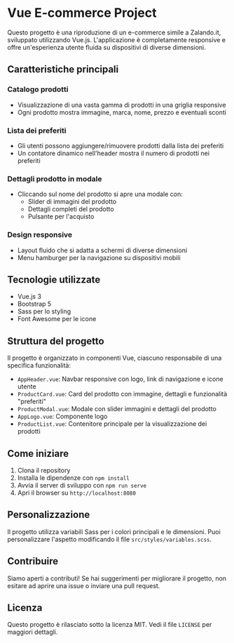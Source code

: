 # Vue E-commerce Project

Questo progetto è una riproduzione di un e-commerce simile a Zalando.it, sviluppato utilizzando Vue.js. L'applicazione è completamente responsive e offre un'esperienza utente fluida su dispositivi di diverse dimensioni.

## Caratteristiche principali

### Catalogo prodotti
- Visualizzazione di una vasta gamma di prodotti in una griglia responsive
- Ogni prodotto mostra immagine, marca, nome, prezzo e eventuali sconti

### Lista dei preferiti
- Gli utenti possono aggiungere/rimuovere prodotti dalla lista dei preferiti
- Un contatore dinamico nell'header mostra il numero di prodotti nei preferiti

### Dettagli prodotto in modale
- Cliccando sul nome del prodotto si apre una modale con:
  - Slider di immagini del prodotto
  - Dettagli completi del prodotto
  - Pulsante per l'acquisto

### Design responsive
- Layout fluido che si adatta a schermi di diverse dimensioni
- Menu hamburger per la navigazione su dispositivi mobili

## Tecnologie utilizzate

- Vue.js 3
- Bootstrap 5
- Sass per lo styling
- Font Awesome per le icone

## Struttura del progetto

Il progetto è organizzato in componenti Vue, ciascuno responsabile di una specifica funzionalità:

- `AppHeader.vue`: Navbar responsive con logo, link di navigazione e icone utente
- `ProductCard.vue`: Card del prodotto con immagine, dettagli e funzionalità "preferiti"
- `ProductModal.vue`: Modale con slider immagini e dettagli del prodotto
- `AppLogo.vue`: Componente logo
- `ProductList.vue`: Contenitore principale per la visualizzazione dei prodotti

## Come iniziare

1. Clona il repository
2. Installa le dipendenze con `npm install`
3. Avvia il server di sviluppo con `npm run serve`
4. Apri il browser su `http://localhost:8080`

## Personalizzazione

Il progetto utilizza variabili Sass per i colori principali e le dimensioni. Puoi personalizzare l'aspetto modificando il file `src/styles/variables.scss`.

## Contribuire

Siamo aperti a contributi! Se hai suggerimenti per migliorare il progetto, non esitare ad aprire una issue o inviare una pull request.

## Licenza

Questo progetto è rilasciato sotto la licenza MIT. Vedi il file `LICENSE` per maggiori dettagli.
